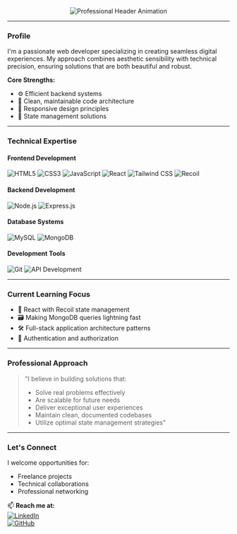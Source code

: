 <div align="center">
  <img src="https://readme-typing-svg.herokuapp.com?font=Fira+Code&weight=600&size=24&pause=1200&color=2563EB&width=550&lines=Pratik+Kad+%7C+Full-Stack+Developer;Architecting+Scalable+Web+Solutions;Engineering+Seamless+User+Experiences" alt="Professional Header Animation" />
</div>

---

### **Profile**
I'm a passionate web developer specializing in creating seamless digital experiences. My approach combines aesthetic sensibility with technical precision, ensuring solutions that are both beautiful and robust.

**Core Strengths:**
- ⚙️ Efficient backend systems
- 🔄 Clean, maintainable code architecture
- 📱 Responsive design principles
- 🧩 State management solutions

---

### **Technical Expertise**

#### Frontend Development
![HTML5](https://img.shields.io/badge/HTML5-E34F26?style=flat&logo=html5&logoColor=white)
![CSS3](https://img.shields.io/badge/CSS3-1572B6?style=flat&logo=css3&logoColor=white)
![JavaScript](https://img.shields.io/badge/JavaScript-F7DF1E?style=flat&logo=javascript&logoColor=black)
![React](https://img.shields.io/badge/React-61DAFB?style=flat&logo=react&logoColor=black)
![Tailwind CSS](https://img.shields.io/badge/Tailwind_CSS-38B2AC?style=flat&logo=tailwind-css&logoColor=white)
![Recoil](https://img.shields.io/badge/Recoil-007AF4?style=flat&logo=react&logoColor=white)

#### Backend Development
![Node.js](https://img.shields.io/badge/Node.js-339933?style=flat&logo=node.js&logoColor=white)
![Express.js](https://img.shields.io/badge/Express.js-000000?style=flat&logo=express&logoColor=white)

#### Database Systems
![MySQL](https://img.shields.io/badge/MySQL-4479A1?style=flat&logo=mysql&logoColor=white)
![MongoDB](https://img.shields.io/badge/MongoDB-47A248?style=flat&logo=mongodb&logoColor=white)

#### Development Tools
![Git](https://img.shields.io/badge/Git-F05032?style=flat&logo=git&logoColor=white)
![API Development](https://img.shields.io/badge/API_Development-FF6B6B?style=flat&logo=postman&logoColor=white)

---

### **Current Learning Focus**
- 🧠 React with Recoil state management
- 🗃️ Making MongoDB queries lightning fast
- 🛠️ Full-stack application architecture patterns
- 🔐 Authentication and authorization

---

### **Professional Approach**
> "I believe in building solutions that:
> - Solve real problems effectively
> - Are scalable for future needs
> - Deliver exceptional user experiences
> - Maintain clean, documented codebases
> - Utilize optimal state management strategies"

---

### **Let's Connect**
I welcome opportunities for:
- Freelance projects
- Technical collaborations
- Professional networking

📫 **Reach me at:**  
[![LinkedIn](https://img.shields.io/badge/LinkedIn-0077B5?style=for-the-badge&logo=linkedin&logoColor=white)](www.linkedin.com/in/pratik-kad-808451284)  
[![GitHub](https://img.shields.io/badge/GitHub-181717?style=for-the-badge&logo=github&logoColor=white)](https://github.com/pratikkad10)
